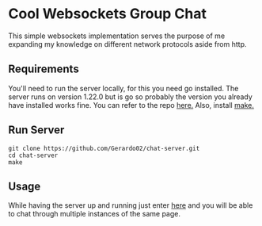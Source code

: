 # Cool Websockets Group Chat

This simple websockets implementation serves the purpose of me expanding my knowledge on different network protocols aside from http.

## Requirements

You'll need to run the server locally, for this you need go installed. The server runs on version 1.22.0 but is go so probably the version you already have installed works fine.
You can refer to the repo [here.](https://github.com/Gerardo02/chat-server)
Also, install [make.](https://www.gnu.org/software/make)

## Run Server

```
git clone https://github.com/Gerardo02/chat-server.git
cd chat-server
make
```

## Usage

While having the server up and running just enter [here](https://gerardo02.github.io/chat-client) and you will be able to chat through multiple instances of the same page.
